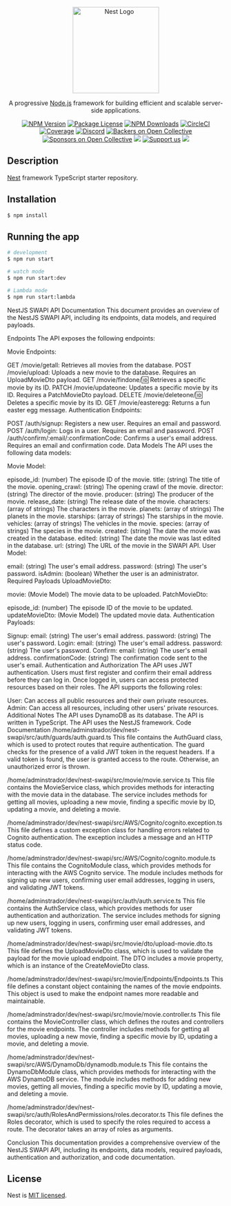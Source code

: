 <p align="center">
  <a href="http://nestjs.com/" target="blank"><img src="https://nestjs.com/img/logo-small.svg" width="200" alt="Nest Logo" /></a>
</p>

[circleci-image]: https://img.shields.io/circleci/build/github/nestjs/nest/master?token=abc123def456
[circleci-url]: https://circleci.com/gh/nestjs/nest

  <p align="center">A progressive <a href="http://nodejs.org" target="_blank">Node.js</a> framework for building efficient and scalable server-side applications.</p>
    <p align="center">
<a href="https://www.npmjs.com/~nestjscore" target="_blank"><img src="https://img.shields.io/npm/v/@nestjs/core.svg" alt="NPM Version" /></a>
<a href="https://www.npmjs.com/~nestjscore" target="_blank"><img src="https://img.shields.io/npm/l/@nestjs/core.svg" alt="Package License" /></a>
<a href="https://www.npmjs.com/~nestjscore" target="_blank"><img src="https://img.shields.io/npm/dm/@nestjs/common.svg" alt="NPM Downloads" /></a>
<a href="https://circleci.com/gh/nestjs/nest" target="_blank"><img src="https://img.shields.io/circleci/build/github/nestjs/nest/master" alt="CircleCI" /></a>
<a href="https://coveralls.io/github/nestjs/nest?branch=master" target="_blank"><img src="https://coveralls.io/repos/github/nestjs/nest/badge.svg?branch=master#9" alt="Coverage" /></a>
<a href="https://discord.gg/G7Qnnhy" target="_blank"><img src="https://img.shields.io/badge/discord-online-brightgreen.svg" alt="Discord"/></a>
<a href="https://opencollective.com/nest#backer" target="_blank"><img src="https://opencollective.com/nest/backers/badge.svg" alt="Backers on Open Collective" /></a>
<a href="https://opencollective.com/nest#sponsor" target="_blank"><img src="https://opencollective.com/nest/sponsors/badge.svg" alt="Sponsors on Open Collective" /></a>
  <a href="https://paypal.me/kamilmysliwiec" target="_blank"><img src="https://img.shields.io/badge/Donate-PayPal-ff3f59.svg"/></a>
    <a href="https://opencollective.com/nest#sponsor"  target="_blank"><img src="https://img.shields.io/badge/Support%20us-Open%20Collective-41B883.svg" alt="Support us"></a>
  <a href="https://twitter.com/nestframework" target="_blank"><img src="https://img.shields.io/twitter/follow/nestframework.svg?style=social&label=Follow"></a>
</p>
  <!--[![Backers on Open Collective](https://opencollective.com/nest/backers/badge.svg)](https://opencollective.com/nest#backer)
  [![Sponsors on Open Collective](https://opencollective.com/nest/sponsors/badge.svg)](https://opencollective.com/nest#sponsor)-->

## Description

[Nest](https://github.com/nestjs/nest) framework TypeScript starter repository.

## Installation

```bash
$ npm install
```

## Running the app

```bash
# development
$ npm run start

# watch mode
$ npm run start:dev

# Lambda mode
$ npm run start:lambda
```

NestJS SWAPI API Documentation
This document provides an overview of the NestJS SWAPI API, including its endpoints, data models, and required payloads.

Endpoints
The API exposes the following endpoints:

Movie Endpoints:

GET /movie/getall: Retrieves all movies from the database.
POST /movie/upload: Uploads a new movie to the database. Requires an UploadMovieDto payload.
GET /movie/findone/:id: Retrieves a specific movie by its ID.
PATCH /movie/updateone: Updates a specific movie by its ID. Requires a PatchMovieDto payload.
DELETE /movie/deleteone/:id: Deletes a specific movie by its ID.
GET /movie/easteregg: Returns a fun easter egg message.
Authentication Endpoints:

POST /auth/signup: Registers a new user. Requires an email and password.
POST /auth/login: Logs in a user. Requires an email and password.
POST /auth/confirm/:email/:confirmationCode: Confirms a user's email address. Requires an email and confirmation code.
Data Models
The API uses the following data models:

Movie Model:

episode_id: (number) The episode ID of the movie.
title: (string) The title of the movie.
opening_crawl: (string) The opening crawl of the movie.
director: (string) The director of the movie.
producer: (string) The producer of the movie.
release_date: (string) The release date of the movie.
characters: (array of strings) The characters in the movie.
planets: (array of strings) The planets in the movie.
starships: (array of strings) The starships in the movie.
vehicles: (array of strings) The vehicles in the movie.
species: (array of strings) The species in the movie.
created: (string) The date the movie was created in the database.
edited: (string) The date the movie was last edited in the database.
url: (string) The URL of the movie in the SWAPI API.
User Model:

email: (string) The user's email address.
password: (string) The user's password.
isAdmin: (boolean) Whether the user is an administrator.
Required Payloads
UploadMovieDto:

movie: (Movie Model) The movie data to be uploaded.
PatchMovieDto:

episode_id: (number) The episode ID of the movie to be updated.
updateMovieDto: (Movie Model) The updated movie data.
Authentication Payloads:

Signup:
email: (string) The user's email address.
password: (string) The user's password.
Login:
email: (string) The user's email address.
password: (string) The user's password.
Confirm:
email: (string) The user's email address.
confirmationCode: (string) The confirmation code sent to the user's email.
Authentication and Authorization
The API uses JWT authentication. Users must first register and confirm their email address before they can log in. Once logged in, users can access protected resources based on their roles. The API supports the following roles:

User: Can access all public resources and their own private resources.
Admin: Can access all resources, including other users' private resources.
Additional Notes
The API uses DynamoDB as its database.
The API is written in TypeScript.
The API uses the NestJS framework.
Code Documentation
/home/adminstrador/dev/nest-swapi/src/auth/guards/auth.guard.ts
This file contains the AuthGuard class, which is used to protect routes that require authentication. The guard checks for the presence of a valid JWT token in the request headers. If a valid token is found, the user is granted access to the route. Otherwise, an unauthorized error is thrown.

/home/adminstrador/dev/nest-swapi/src/movie/movie.service.ts
This file contains the MovieService class, which provides methods for interacting with the movie data in the database. The service includes methods for getting all movies, uploading a new movie, finding a specific movie by ID, updating a movie, and deleting a movie.

/home/adminstrador/dev/nest-swapi/src/AWS/Cognito/cognito.exception.ts
This file defines a custom exception class for handling errors related to Cognito authentication. The exception includes a message and an HTTP status code.

/home/adminstrador/dev/nest-swapi/src/AWS/Cognito/cognito.module.ts
This file contains the CognitoModule class, which provides methods for interacting with the AWS Cognito service. The module includes methods for signing up new users, confirming user email addresses, logging in users, and validating JWT tokens.

/home/adminstrador/dev/nest-swapi/src/auth/auth.service.ts
This file contains the AuthService class, which provides methods for user authentication and authorization. The service includes methods for signing up new users, logging in users, confirming user email addresses, and validating JWT tokens.

/home/adminstrador/dev/nest-swapi/src/movie/dto/upload-movie.dto.ts
This file defines the UploadMovieDto class, which is used to validate the payload for the movie upload endpoint. The DTO includes a movie property, which is an instance of the CreateMovieDto class.

/home/adminstrador/dev/nest-swapi/src/movie/Endpoints/Endpoints.ts
This file defines a constant object containing the names of the movie endpoints. This object is used to make the endpoint names more readable and maintainable.

/home/adminstrador/dev/nest-swapi/src/movie/movie.controller.ts
This file contains the MovieController class, which defines the routes and controllers for the movie endpoints. The controller includes methods for getting all movies, uploading a new movie, finding a specific movie by ID, updating a movie, and deleting a movie.

/home/adminstrador/dev/nest-swapi/src/AWS/DynamoDb/dynamodb.module.ts
This file contains the DynamoDbModule class, which provides methods for interacting with the AWS DynamoDB service. The module includes methods for adding new movies, getting all movies, finding a specific movie by ID, updating a movie, and deleting a movie.

/home/adminstrador/dev/nest-swapi/src/auth/RolesAndPermissions/roles.decorator.ts
This file defines the Roles decorator, which is used to specify the roles required to access a route. The decorator takes an array of roles as arguments.

Conclusion
This documentation provides a comprehensive overview of the NestJS SWAPI API, including its endpoints, data models, required payloads, authentication and authorization, and code documentation.

## License

Nest is [MIT licensed](LICENSE).
